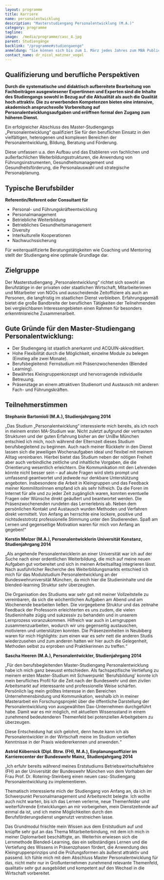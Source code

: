 ```yaml
---
layout: programme
title: Karriere
name: personalentwicklung
description: "Masterstudiengang Personalentwicklung (M.A.)"
category: programme
tagline: 
image:  /media/programme/casc_4.jpg
parent: Studiengänge
backlink: "/programme#studiengaenge"
anmeldung: "Sie können sich bis zum 1. März jedes Jahres zum MBA Public Management anmelden, der Studiengang beginnt im April jedes Jahres."
contact_name: dr_nicol_matzner_vogel
---
```



## Qualifizierung und berufliche Perspektiven

**Durch die systematische und didaktisch aufbereitete Bearbeitung von Fachbeiträgen ausgewiesener Expertinnen und Experten sind die Inhalte des Studiengangs sowohl in Bezug auf die Aktualität als auch die Qualität hoch attraktiv. Die zu erwerbenden Kompetenzen bieten eine intensive, akademisch anspruchsvolle Vorbereitung auf Personalentwicklungsaufgaben und eröffnen formal den Zugang zum höheren Dienst.**

Ein erfolgreicher Abschluss des Master-Studiengangs „Personalentwicklung“ qualifiziert Sie für den beruflichen Einsatz in den vielfältigen, heterogenen und komplexen Bereichen der Personalentwicklung, Bildung, Beratung und Förderung. 

Diese umfassen u.a. den Aufbau und das Etablieren von fachlichen und außerfachlichen Weiterbildungsstrukturen, die Anwendung von Führungsinstrumenten, Gesundheitsmanagement und Gesundheitsförderung, die Personalauswahl und strategische Personalplanung.

## Typische Berufsbilder 

**Referentin/Referent oder Consultant für**

* Personal- und Führungskräfteentwicklung
* Personalmanagement
* Betriebliche Weiterbildung
* Betriebliches Gesundheitsmanagement
* Diversity
* Interkulturelle Kooperationen
* Nachwuchssicherung

Für weiterqualifizierte Beratungstätigkeiten wie Coaching und Mentoring stellt der Studiengang eine optimale Grundlage dar.

## Zielgruppe

Der Masterstudiengang „Personalentwicklung“ richtet sich sowohl an Berufstätige in der privaten oder staatlichen Wirtschaft, Mitarbeiterinnen und Mitarbeiter von NGOs und ausscheidende Zeitoffiziere als auch an Personen, die langfristig im staatlichen Dienst verbleiben. Erfahrungsgemäß bietet die große Bandbreite der beruflichen Tätigkeiten der Teilnehmenden bei vergleichbaren Interessengebieten einen Rahmen für besonders erkenntnisreiche Zusammenarbeit.
 

## Gute Gründe für den Master-Studiengang Personalentwicklung:

* Der Studiengang ist staatlich anerkannt und ACQUIN-akkreditiert. 
* Hohe Flexibilität durch die Möglichkeit, einzelne Module zu belegen (Einstieg alle zwei Monate).
* Berufsbegleitend: Fernstudium mit Präsenzwochenenden (Blended Learning).
* Bewährtes Kleingruppenkonzept und hervorragende individuelle Betreuung.
* Präsenztage an einem attraktiven Studienort und Austausch mit anderen Fach- und Führungskräften.

## Teilnehmerstimmen

**Stephanie Bartomioli (M.A.), Studienjahrgang 2014**

„Das Studium „Personalentwicklung“ interessierte mich bereits, als ich noch in meinem ersten MA-Studium war. Nicht zuletzt aufgrund der vertrauten Strukturen und der guten Erfahrung bisher an der UniBw München entschied ich mich, noch während der Elternzeit dieses Studium berufsbegleitend zu beginnen. Auch nach meiner Rückkehr in den Dienst lassen sich die jeweiligen Wochenaufgaben ideal und flexibel mit meinem Alltag vereinbaren. Hierbei bietet das Studium neben der nötigen Freiheit aber auch verbindliche zeitliche und inhaltliche Vorgaben, die die Orientierung wesentlich erleichtern. Die Kommunikation mit den Lehrenden könnte nicht besser sein – auf akute Fragen wird stets prompt und umfassend geantwortet und jedwede nur denkbare Unterstützung angeboten. Insbesondere die Arbeit in Kleingruppen und das Feedback meiner KommilitonInnen empfand ich als sehr hilfreich. Da die Foren im Internet für alle und zu jeder Zeit zugänglich waren, konnten eventuelle Fragen oder Wünsche direkt geäußert und beantwortet werden. Die Präsenzwochenenden rundeten das Lernerlebnis ab. Neben dem persönlichen Kontakt und Austausch wurden Methoden und Verfahren direkt vermittelt. Von Anfang an herrschte eine lockere, positive und nichtsdestotrotz professionelle Stimmung unter den Studierenden. Spaß am Lernen und gegenseitige Motivation waren für mich von Anfang an gegeben!“


**Kerstin Melzer (M.A.), Personalentwicklerin Universität Konstanz, Studienjahrgang 2014**

„Als angehende Personalentwicklerin an einer Universität war ich auf der Suche nach einer ordentlichen Weiterbildung, die mich auf meine neuen Aufgaben gut vorbereitet und sich in meinen Arbeitsalltag integrieren lässt. Nach ausführlicher Recherche des Weiterbildungsmarkts entschied ich mich für das Modulstudium Personalentwicklung an der Bundeswehruniversität München, da mich hier die Studieninhalte und die blended-learning Struktur sehr überzeugten.

Die Organisation des Studiums war sehr gut mit meiner Vollzeitstelle zu vereinbaren, da sich die wöchentlichen Aufgaben am Abend und am Wochenende bearbeiten ließen. Die vorgegebene Struktur und das zeitnahe Feedback der Professorin erleichterten es uns zudem, die vielen Studieninhalte zügig und sukzessiv zu behandeln und in unserem Lernprozess voranzukommen. Hilfreich war auch in Lerngruppen zusammenzuarbeiten, wodurch wir uns gegenseitig austauschen, motivieren und unterstützen konnten. Die Präsenzeinheiten in Neubiberg waren für mich Highlights: zum einen war es sehr nett die anderen Studis wiederzusehen und zum anderen hatten wir hier auch die Gelegenheit, Methoden selbst zu erproben und Praktikerinnen zu treffen.“

**Sascha Heeren (M.A.), Personalentwickler, Studienjahrgang 2014**

„Für den berufsbegleitenden Master-Studiengang Personalentwicklung habe ich mich ganz bewusst entschieden. Als fachspezifische Vertiefung zu meinem ersten Master-Studium mit Schwerpunkt 'Berufsbildung' konnte ich mein berufliches Profil für die Zeit nach der Bundeswehr und den zivilen Arbeitsmarkt auf interessante und professionelle Weise schärfen. Persönlich lag mein größtes Interesse in den Bereichen Unternehmensbindung und Kommunikation, weshalb ich in meiner Masterarbeit ein Forschungsprojekt über die öffentliche Darstellung der Personalentwicklung von ausgewählten Dax-Unternehmen durchgeführt habe. Damit war es mir möglich, mit aktuellem Wissensstand in einem zunehmend bedeutenderen Themenfeld bei potenziellen Arbeitgebern zu überzeugen.

Diese Entscheidung hat sich gelohnt, denn heute kann ich als Personalentwickler in der Wirtschaft meine im Studium vertieften Kenntnisse in der Praxis wiedererkennen und anwenden.“

**Astrid Köbernick (Dipl. Btrw. (FH), M.A.), Einplanungsoffizier im Karrierecenter der Bundeswehr Mainz, Studienjahrgang 2014**

„Ich erfuhr bereits während meines Erststudiums Betriebswirtschaftslehre (FH) an der Universität der Bundeswehr München von dem Vorhaben der Frau Prof. Dr. Rotering-Steinberg einen neuen casc-Studiengang Personalentwicklung zu implementieren. 

Thematisch interessierte mich der Studiengang von Anfang an, da ich im Schwerpunkt Personalmanagement und Arbeitsrecht belegte. Ich wollte auch nicht warten, bis ich das Lernen verlerne, neue Themenfelder und weiterführende Entwicklungen an mir vorbeigehen, mein Dienstzeitende auf einmal da ist, und ich meine Möglichkeiten durch den Berufsförderungsdienst ungenutzt verstreichen lasse.

Das Grundmodul frischte mein Wissen aus dem Erststudium auf und knüpfte sehr gut an das Thema Mitarbeiterbindung, mit dem ich mich in meiner Diplomarbeit beschäftigte, an. Weiterhin erwiesen sich die Lernmethode Blended-Learning, das ein selbständiges Lernen und die Vertiefung des Wissens in Präsenzphasen fördert, die Anwendung des Kleingruppenprinzips und die Prüfungsformen als äußerst attraktiv und passend. Ich fühle mich mit dem Abschluss Master Personalentwicklung für das, nicht mehr nur in Großunternehmen zunehmend relevante Themenfeld, qualitativ sehr gut ausgebildet und kompetent auf den Wechsel in die Wirtschaft vorbereitet.